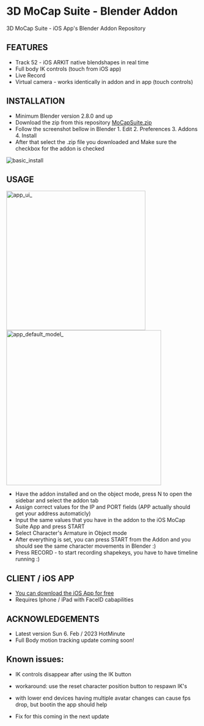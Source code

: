 # 3D MoCap Suite - Blender Addon
3D MoCap Suite - iOS App's Blender Addon Repository

## FEATURES

* Track 52 - iOS ARKIT native blendshapes in real time
* Full body IK controls (touch from iOS app)
* Live Record
* Virtual camera - works identically in addon and in app (touch controls)

## INSTALLATION

* Minimum Blender version 2.8.0 and up 
* Download the zip from this repository [MoCapSuite.zip](https://github.com/bnidz/3DMoCapSuite/blob/main/MoCap%20Suite.zip)
* Follow the screenshot bellow in Blender 1. Edit 2. Preferences 3. Addons 4. Install 
* After that select the .zip file you downloaded and Make sure the checkbox for the addon is checked

![basic_install](https://user-images.githubusercontent.com/31888418/168494888-5729e649-5470-430f-a990-cf2a811f055c.png)

## USAGE
<img width="364" alt="app_ui_" src="https://user-images.githubusercontent.com/31888418/216853389-5c7e3f85-18bd-473b-849f-fc5b7df7efd2.png">
<img width="405" alt="app_default_model_" src="https://user-images.githubusercontent.com/31888418/216853381-cd452532-55e0-480e-8e24-9f22705be8e3.png">

* Have the addon installed and on the object mode, press N to open the sidebar and select the addon tab
* Assign correct values for the IP and PORT fields (APP actually should get your address automaticly)
* Input the same values that you have in the addon to the iOS MoCap Suite App and press START
* Select Character's Armature in Object mode
* After everything is set, you can press START from the Addon and you should see the same character movements in Blender :)
* Press RECORD - to start recording shapekeys, you have to have timeline running :)

## CLIENT / iOS APP
* [You can download the iOS App for free ](https://apps.apple.com/us/app/mocap-suite/id1628689936)
* Requires Iphone / iPad with FaceID cabapilities 

## ACKNOWLEDGEMENTS
* Latest version Sun 6. Feb / 2023 HotMinute
* Full Body motion tracking update coming soon!

## Known issues:
* IK controls disappear after using the IK button
 - workaround: use the reset character position button to respawn IK's
* with lower end devices having multiple avatar changes can cause fps drop, but bootin the app should help
 - Fix for this coming in the next update
